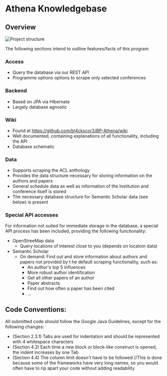 # Athena Knowledgebase

## Overview

![Project structure](https://github.com/bl4ckscor3/BP-Athena/raw/master/DatabaseDoc/Program%20scheme.png)

The following sections intend to outline features/facts of this program

### Access
- Query the database via our REST API
- Programme options options to scrape only selected conferences

### Backend
- Based on JPA via Hibernate
- Largely database agnostic

### Wiki
- Found at https://github.com/bl4ckscor3/BP-Athena/wiki
- Well documented, containing explanations of all functionality, including the API
- Database schematic

### Data
- Supports scraping the ACL anthology
- Provides the data structure necessary for storing information on the authors and papers
- General schedule data as well as information of the Institution and conference itself is stored
- The necessary database structure for Semantic Scholar data (see below) is present

### Special API accesses
For information not suited for immediate storage in the database, a special API process has been included, providing the following functionality:

- OpenStreeMap data
	- Query locations of interest close to you (depends on locatoin data)
- Semantic Scholar
	- On demand: Find out and store information about authors and papers not provided by t he default scraping functionality, such as:
		- An author's top 5 influences
		- More robust author identification
		- Get all other papers of an author
		- Paper abstracts
		- Find out how often a paper has been cited
		- ...

## Code Conventions:
 
All submitted code should follow the Google Java Guidelines, except for the following changes:

- (Section 2.3.1)	Tabs are used for indentation and should be represented with 4 whitespace characters
- (Section 4.2) 	Each time a new block or block-like construct is opened, the indent increases by one Tab
- (Section 4.4) 	The column limit doesn't have to be followed //This is done because some of the frameworks have very long names, so you would often have to rip apart your code without adding readability